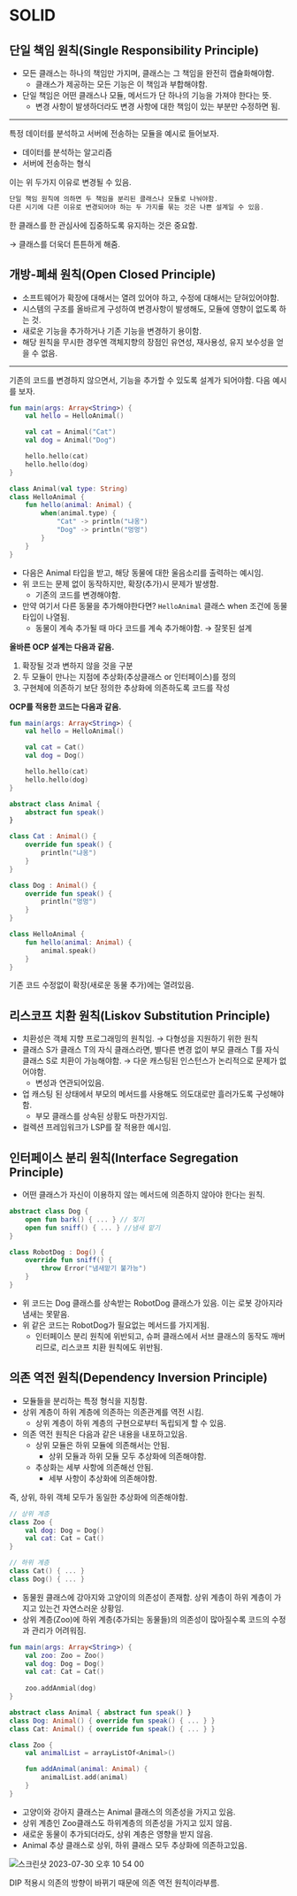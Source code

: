 # SOLID

## 단일 책임 원칙(Single Responsibility Principle)

- 모든 클래스는 하나의 책임만 가지며, 클래스는 그 책임을 완전히 캡슐화해야함.
    - 클래스가 제공하는 모든 기능은 이 책임과 부합해야함.
- 단일 책임은 어떤 클래스나 모듈, 메서드가 단 하나의 기능을 가져야 한다는 뜻.
    - 변경 사항이 발생하더라도 변경 사항에 대한 책임이 있는 부분만 수정하면 됨.

---

특정 데이터를 분석하고 서버에 전송하는 모듈을 예시로 들어보자.

- 데이터를 분석하는 알고리즘
- 서버에 전송하는 형식

이는 위 두가지 이유로 변경될 수 있음.

```kotlin
단일 책임 원칙에 의하면 두 책임을 분리된 클래스나 모듈로 나눠야함.
다른 시기에 다른 이유로 변경되어야 하는 두 가지를 묶는 것은 나쁜 설계일 수 있음.
```

한 클래스를 한 관심사에 집중하도록 유지하는 것은 중요함. 

→ 클래스를 더욱더 튼튼하게 해줌.

## 개방-폐쇄 원칙(Open Closed Principle)

- 소프트웨어가 확장에 대해서는 열려 있어야 하고, 수정에 대해서는 닫혀있어야함.
- 시스템의 구조를 올바르게 구성하여 변경사항이 발생해도, 모듈에 영향이 없도록 하는 것.
- 새로운 기능을 추가하거나 기존 기능을 변경하기 용이함.
- 해당 원칙을 무시한 경우엔 객체지향의 장점인 유연성, 재사용성, 유지 보수성을 얻을 수 없음.

---

기존의 코드를 변경하지 않으면서, 기능을 추가할 수 있도록 설계가 되어야함. 다음 예시를 보자.

```kotlin
fun main(args: Array<String>) {
    val hello = HelloAnimal()

    val cat = Animal("Cat")
    val dog = Animal("Dog")

    hello.hello(cat)
    hello.hello(dog)
}

class Animal(val type: String)
class HelloAnimal {
    fun hello(animal: Animal) {
        when(animal.type) {
            "Cat" -> println("냐옹")
            "Dog" -> println("멍멍")
        }
    }
}
```

- 다음은 Animal 타입을 받고, 해당 동물에 대한 울음소리를 출력하는 예시임.
- 위 코드는 문제 없이 동작하지만, 확장(추가)시 문제가 발생함.
    - 기존의 코드를 변경해야함.
- 만약 여기서 다른 동물을 추가해야한다면? `HelloAnimal` 클래스 when 조건에 동물 타입이 나열됨.
    - 동물이 계속 추가될 때 마다 코드를 계속 추가해야함. → 잘못된 설계

**올바른 OCP 설계는 다음과 같음.**

1. 확장될 것과 변하지 않을 것을 구분
2. 두 모듈이 만나는 지점에 추상화(추상클래스 or 인터페이스)를 정의
3. 구현체에 의존하기 보단 정의한 추상화에 의존하도록 코드를 작성

**OCP를 적용한 코드는 다음과 같음.**

```kotlin
fun main(args: Array<String>) {
    val hello = HelloAnimal()

    val cat = Cat()
    val dog = Dog()

    hello.hello(cat)
    hello.hello(dog)
}

abstract class Animal {
    abstract fun speak()
}

class Cat : Animal() {
    override fun speak() {
        println("냐옹")
    }
}

class Dog : Animal() {
    override fun speak() {
        println("멍멍")
    }
}

class HelloAnimal {
    fun hello(animal: Animal) {
        animal.speak()
    }
}
```

기존 코드 수정없이 확장(새로운 동물 추가)에는 열려있음.

## 리스코프 치환 원칙(Liskov Substitution Principle)

- 치환성은 객체 지향 프로그래밍의 원칙임. → 다형성을 지원하기 위한 원칙
- 클래스 S가 클래스 T의 자식 클래스라면, 별다른 변경 없이 부모 클래스 T를 자식 클래스 S로 치환이 가능해야함. → 다운 캐스팅된 인스턴스가 논리적으로 문제가 없어야함.
    - 변성과 연관되어있음.
- 업 캐스팅 된 상태에서 부모의 메서드를 사용해도 의도대로만 흘러가도록 구성해야함.
    - 부모 클래스를 상속된 상황도 마찬가지임.
- 컬렉션 프레임워크가 LSP를 잘 적용한 예시임.

## 인터페이스 분리 원칙(Interface Segregation Principle)

- 어떤 클래스가 자신이 이용하지 않는 메서드에 의존하지 않아야 한다는 원칙.

```kotlin
abstract class Dog {
    open fun bark() { ... } // 짖기
    open fun sniff() { ... } //냄새 맡기
}

class RobotDog : Dog() {
    override fun sniff() {
        throw Error("냄새맡기 불가능")
    }
}
```

- 위 코드는 Dog 클래스를 상속받는 RobotDog 클래스가 있음. 이는 로봇 강아지라 냄새는 못맡음.
- 위 같은 코드는 RobotDog가 필요없는 메서드를 가지게됨.
    - 인터페이스 분리 원칙에 위반되고, 슈퍼 클래스에서 서브 클래스의 동작도 깨버리므로, 리스코프 치환 원칙에도 위반됨.

## 의존 역전 원칙(Dependency Inversion Principle)

- 모듈들을 분리하는 특정 형식을 지칭함.
- 상위 계층이 하위 계층에 의존하는 의존관계를 역전 시킴.
    - 상위 계층이 하위 계층의 구현으로부터 독립되게 할 수 있음.
- 의존 역전 원칙은 다음과 같은 내용을 내포하고있음.
    - 상위 모듈은 하위 모듈에 의존해서는 안됨.
        - 상위 모듈과 하위 모듈 모두 추상화에 의존해야함.
    - 추상화는 세부 사항에 의존해선 안됨.
        - 세부 사항이 추상화에 의존해야함.

즉, 상위, 하위 객체 모두가 동일한 추상화에 의존해야함.

```kotlin
// 상위 계층
class Zoo {
    val dog: Dog = Dog()
    val cat: Cat = Cat()
}

// 하위 계층
class Cat() { ... }
class Dog() { ... }
```

- 동물원 클래스에 강아지와 고양이의 의존성이 존재함. 상위 계층이 하위 계층이 가지고 있는건 자연스러운 상황임.
- 상위 계층(Zoo)에 하위 계층(추가되는 동물들)의 의존성이 많아질수록 코드의 수정과 관리가 어려워짐.

```kotlin
fun main(args: Array<String>) {
    val zoo: Zoo = Zoo()
    val dog: Dog = Dog()
    val cat: Cat = Cat()
    
    zoo.addAnmial(dog)
}

abstract class Animal { abstract fun speak() }
class Dog: Animal() { override fun speak() { ... } }
class Cat: Animal() { override fun speak() { ... } }

class Zoo {
    val animalList = arrayListOf<Animal>()

    fun addAnimal(animal: Animal) {
        animalList.add(animal)
    }
}
```

- 고양이와 강아지 클래스는 Animal 클래스의 의존성을 가지고 있음.
- 상위 계층인 Zoo클래스도 하위계층의 의존성을 가지고 있지 않음.
- 새로운 동물이 추가되더라도, 상위 계층은 영향을 받지 않음.
- Animal 추상 클래스로 상위, 하위 클래스 모두 추상화에 의존하고있음.

![스크린샷 2023-07-30 오후 10 54 00](https://github.com/jiwon2724/TIL/assets/70135188/8ebc8873-1e46-4015-9044-766f0dcce47f)


DIP 적용시 의존의 방향이 바뀌기 때문에 의존 역전 원칙이라부름.
